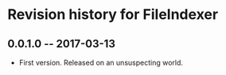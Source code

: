 # Revision history for FileIndexer

## 0.0.1.0  -- 2017-03-13

* First version. Released on an unsuspecting world.
